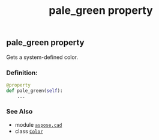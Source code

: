 ﻿---
title: pale_green property
second_title: Aspose.CAD for Python via .NET API References
description: 
type: docs
weight: 1250
url: /python-net/aspose.cad/color/pale_green/
is_root: false
---

## pale_green property


Gets a system-defined color.
### Definition:
```python
@property
def pale_green(self):
    ...
```

### See Also
* module [`aspose.cad`](../../)
* class [`Color`](/cad/python-net/aspose.cad/color)
